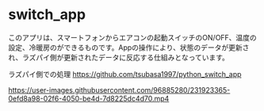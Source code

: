 # switch_app

このアプリは、スマートフォンからエアコンの起動スイッチのON/OFF、温度の設定、冷暖房のができるものです。Appの操作により、状態のデータが更新され、ラズパイ側が更新されたデータに反応する仕組みとなっています。

ラズパイ側での処理
https://github.com/tsubasa1997/python_switch_app



https://user-images.githubusercontent.com/96885280/231923365-0efd8a98-02f6-4050-be4d-7d8225dc4d70.mp4

